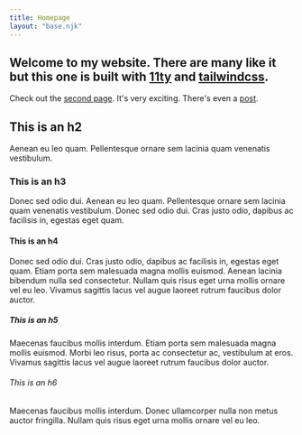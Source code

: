 ```yaml
---
title: Homepage
layout: "base.njk"
---
```


## **Welcome to my website. There are many like it but this one is built with [11ty](https://www.11ty.dev/) and [tailwindcss](https://tailwindcss.com/).**

Check out the [second page](/page-2/). It's very exciting. There's even a [post](/posts/my-first-post/).

## This is an h2

Aenean eu leo quam. Pellentesque ornare sem lacinia quam venenatis vestibulum.

### This is an h3

Donec sed odio dui. Aenean eu leo quam. Pellentesque ornare sem lacinia quam venenatis vestibulum. Donec sed odio dui. Cras justo odio, dapibus ac facilisis in, egestas eget quam.

#### This is an h4

Donec sed odio dui. Cras justo odio, dapibus ac facilisis in, egestas eget quam. Etiam porta sem malesuada magna mollis euismod. Aenean lacinia bibendum nulla sed consectetur. Nullam quis risus eget urna mollis ornare vel eu leo. Vivamus sagittis lacus vel augue laoreet rutrum faucibus dolor auctor.


##### This is an h5

Maecenas faucibus mollis interdum. Etiam porta sem malesuada magna mollis euismod. Morbi leo risus, porta ac consectetur ac, vestibulum at eros. Vivamus sagittis lacus vel augue laoreet rutrum faucibus dolor auctor.

###### This is an h6

Maecenas faucibus mollis interdum. Donec ullamcorper nulla non metus auctor fringilla. Nullam quis risus eget urna mollis ornare vel eu leo.
